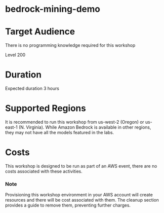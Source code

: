 # bedrock-mining-demo

# Target Audience
There is no programming knowledge required for this workshop

Level 200

# Duration
Expected duration 3 hours

# Supported Regions
It is recommended to run this workshop from us-west-2 (Oregon) or us-east-1 (N. Virginia). While Amazon Bedrock is available in other regions, they may not have all the models featured in the labs.

# Costs
This workshop is designed to be run as part of an AWS event, there are no costs associated with these activities.

### Note
Provisioning this workshop environment in your AWS account will create resources and there will be cost associated with them. The cleanup section provides a guide to remove them, preventing further charges.